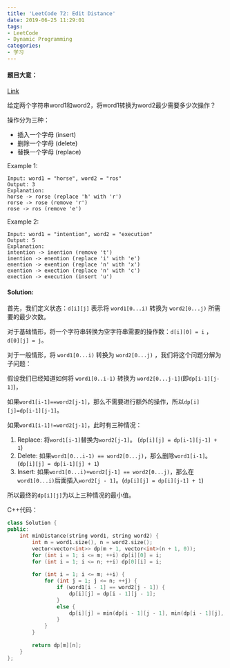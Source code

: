 ```yaml
---
title: 'LeetCode 72: Edit Distance'
date: 2019-06-25 11:29:01
tags:
- LeetCode
- Dynamic Programming
categories:
- 学习
---
```


#### **题目大意：**

[Link](<https://leetcode.com/problems/edit-distance/>)

给定两个字符串word1和word2，将word1转换为word2最少需要多少次操作？

<!-- more -->

操作分为三种：

* 插入一个字母 (insert)
* 删除一个字母 (delete)
* 替换一个字母 (replace)

Example 1:

```
Input: word1 = "horse", word2 = "ros"
Output: 3
Explanation: 
horse -> rorse (replace 'h' with 'r')
rorse -> rose (remove 'r')
rose -> ros (remove 'e')
```

Example 2:

```
Input: word1 = "intention", word2 = "execution"
Output: 5
Explanation: 
intention -> inention (remove 't')
inention -> enention (replace 'i' with 'e')
enention -> exention (replace 'n' with 'x')
exention -> exection (replace 'n' with 'c')
exection -> execution (insert 'u')
```



#### Solution:

首先，我们定义状态：`d[i][j]` 表示将 `word1[0...i)` 转换为 `word2[0...j)` 所需要的最少次数。

对于基础情形，将一个字符串转换为空字符串需要的操作数：`d[i][0] = i` ， `d[0][j] = j`。

对于一般情形，将 `word1[0...i)` 转换为 `word2[0...j)` ，我们将这个问题分解为子问题：

假设我们已经知道如何将 `word1[0..i-1)` 转换为 `word2[0...j-1]`(即`dp[i-1][j-1]`)，

如果`word1[i-1]==word2[j-1]`，那么不需要进行额外的操作，所以`dp[i][j]=dp[i-1][j-1]`。

如果`word1[i-1]!=word2[j-1]`，此时有三种情况：

1. Replace: 将`word1[i-1]`替换为`word2[j-1]`。 (`dp[i][j] = dp[i-1][j-1] + 1`)
2. Delete: 如果`word1[0...i-1) == word2[0...j)`，那么删除`word1[i-1]`。(`dp[i][j] = dp[i-1][j] + 1`)
3. Insert: 如果`word1[0...i)+word2[j-1] == word2[0...j)`，那么在`word1[0...i)`后面插入`word2[j - 1]`。(`dp[i][j] = dp[i][j-1] + 1`)

所以最终的`dp[i][j]`为以上三种情况的最小值。



C++代码：

```cpp
class Solution {
public:
    int minDistance(string word1, string word2) {
        int m = word1.size(), n = word2.size();
        vector<vector<int>> dp(m + 1, vector<int>(n + 1, 0));
        for (int i = 1; i <= m; ++i) dp[i][0] = i;
        for (int i = 1; i <= n; ++i) dp[0][i] = i;
        
        for (int i = 1; i <= m; ++i) {
            for (int j = 1; j <= n; ++j) {
                if (word1[i - 1] == word2[j - 1]) {
                    dp[i][j] = dp[i - 1][j - 1];
                }
                else {
                    dp[i][j] = min(dp[i - 1][j - 1], min(dp[i - 1][j], dp[i][j - 1])) + 1;
                }
            }
        }
        
        return dp[m][n];
    }
};
```



